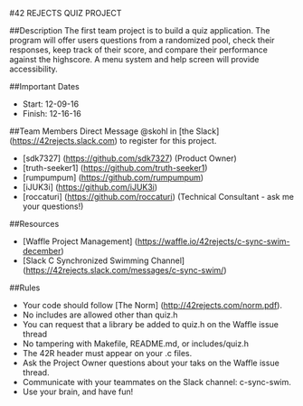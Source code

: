 #42 REJECTS QUIZ PROJECT

##Description
The first team project is to build a quiz application. The program will offer users questions from a randomized pool, check their responses, keep track of their score, and compare their performance against the highscore. A menu system and help screen will provide accessibility.

##Important Dates
* Start: 12-09-16
* Finish: 12-16-16

##Team Members
Direct Message @skohl in [the Slack] (https://42rejects.slack.com) to register for this project.
* [sdk7327] (https://github.com/sdk7327) (Product Owner)
* [truth-seeker1] (https://github.com/truth-seeker1)
* [rumpumpum] (https://github.com/rumpumpum)
* [iJUK3i] (https://github.com/iJUK3i)
* [roccaturi] (https://github.com/roccaturi) (Technical Consultant - ask me your questions!)

##Resources
* [Waffle Project Management] (https://waffle.io/42rejects/c-sync-swim-december)
* [Slack C Synchronized Swimming Channel] (https://42rejects.slack.com/messages/c-sync-swim/)

##Rules
* Your code should follow [The Norm] (http://42rejects.com/norm.pdf).
* No includes are allowed other than quiz.h
* You can request that a library be added to quiz.h on the Waffle issue thread
* No tampering with Makefile, README.md, or includes/quiz.h
* The 42R header must appear on your .c files.
* Ask the Project Owner questions about your taks on the Waffle issue thread.
* Communicate with your teammates on the Slack channel: c-sync-swim.
* Use your brain, and have fun!
